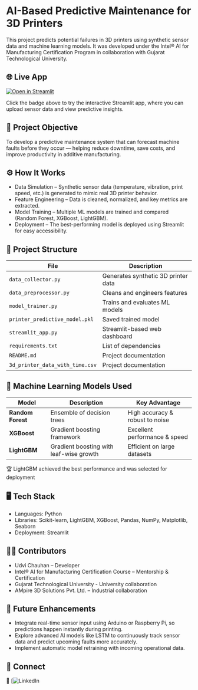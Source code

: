 # AI-Based Predictive Maintenance for 3D Printers

This project predicts potential failures in 3D printers using synthetic sensor data and machine learning models.
It was developed under the Intel® AI for Manufacturing Certification Program in collaboration with Gujarat Technological University.

## 🌐 Live App  

[![Open in Streamlit](https://static.streamlit.io/badges/streamlit_badge_black_white.svg)](https://predictive-maintenance-3d-printer-acplqrybdln8s46oqxrzze.streamlit.app/)

Click the badge above to try the interactive Streamlit app, where you can upload sensor data and view predictive insights.

## 🎯 Project Objective

To develop a predictive maintenance system that can forecast machine faults before they occur — helping reduce downtime, save costs, and improve productivity in additive manufacturing.

## ⚙️ How It Works

- Data Simulation – Synthetic sensor data (temperature, vibration, print speed, etc.) is generated to mimic real 3D printer behavior.
- Feature Engineering – Data is cleaned, normalized, and key metrics are extracted.
- Model Training – Multiple ML models are trained and compared (Random Forest, XGBoost, LightGBM).
- Deployment – The best-performing model is deployed using Streamlit for easy accessibility.

## 🧱 Project Structure
| File                           | Description                         |
| ------------------------------ | ----------------------------------- |
| `data_collector.py`            | Generates synthetic 3D printer data |
| `data_preprocessor.py`         | Cleans and engineers features       |
| `model_trainer.py`             | Trains and evaluates ML models      |
| `printer_predictive_model.pkl` | Saved trained model                 |
| `streamlit_app.py`             | Streamlit-based web dashboard       |
| `requirements.txt`             | List of dependencies                |
| `README.md`                    | Project documentation               |
| `3d_printer_data_with_time.csv`| Project documentation               |


## 🚀 Machine Learning Models Used
| Model             | Description                             | Key Advantage                   |
| ----------------- | --------------------------------------- | ------------------------------- |
| **Random Forest** | Ensemble of decision trees              | High accuracy & robust to noise |
| **XGBoost**       | Gradient boosting framework             | Excellent performance & speed   |
| **LightGBM**      | Gradient boosting with leaf-wise growth | Efficient on large datasets     |

🏆 LightGBM achieved the best performance and was selected for deployment

## 🖥️ Tech Stack

- Languages: Python
- Libraries: Scikit-learn, LightGBM, XGBoost, Pandas, NumPy, Matplotlib, Seaborn
- Deployment: Streamlit

## 🧑‍💻 Contributors

- Udvi Chauhan – Developer
- Intel® AI for Manufacturing Certification Course – Mentorship & Certification
- Gujarat Technological University - University collaboration
- AMpire 3D Solutions Pvt. Ltd. – Industrial collaboration

## 🌟 Future Enhancements

- Integrate real-time sensor input using Arduino or Raspberry Pi, so predictions happen instantly during printing.
- Explore advanced AI models like LSTM to continuously track sensor data and predict upcoming faults more accurately.
- Implement automatic model retraining with incoming operational data.

## 🔗 Connect

💼 [![LinkedIn](https://www.linkedin.com/in/udvi-chauhan/)
